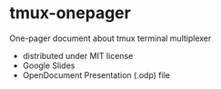 # tmux-onepager

One-pager document about tmux terminal multiplexer

- distributed under MIT license
- Google Slides
- OpenDocument Presentation (.odp) file
